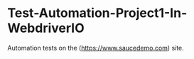 # Test-Automation-Project1-In-WebdriverIO
 Automation tests on the (https://www.saucedemo.com) site.
